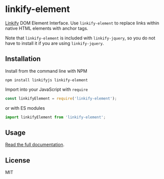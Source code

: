 linkify-element
===

[Linkify](https://linkify.js.org/) DOM Element Interface. Use `linkify-element` to replace links within native HTML elements with anchor tags.

Note that `linkify-element` is included with `linkify-jquery`, so you do not have to install it if you are using `linkify-jquery`.

## Installation

Install from the command line with NPM

```
npm install linkifyjs linkify-element
```

Import into your JavaScript with `require`
```js
const linkifyElement = require('linkify-element');
```
or with ES modules
```js
import linkifyElement from 'linkify-element';
```

## Usage

[Read the full documentation](https://linkify.js.org/docs/linkify-element.html).

## License

MIT

